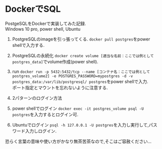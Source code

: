 # DockerでSQL
PostgeSQLをDockerで実装してみた記録.  
Windows 10 pro, power shell, Ubuntu

1. PostgreSQLのimageを引っ張ってくる.
`docker pull postgres`をpower shellで入力する.

2. PostgreSQLの永続化
`docker create volume [適当な名前：ここでは例としてpostgres_data]`でvolume作成(power shell).

3. run
`docker run -p 5432:5432/tcp --name [コンテナ名：ここでは例としてpostgres_volume2] -e POSTGRES_PASSWORD=mypostgres -d -v postgres_data:/var/lib/postgresql/ postgres`をpower shellで入力.  
ポート指定とマウントを忘れないように注意する.  

4. 2パターンのログイン方法  
  1. power shellでログイン
    `docker exec -it postgres_volume psql -U postgres`を入力するとログイン可.
  2. Ubuntuでログイン
    `psql -h 127.0.0.1 -U postgres`を入力し実行して,パスワード入力しログイン.

恐らく言葉の意味や使い方がかなり無茶苦茶なので,そこはご容赦ください...

